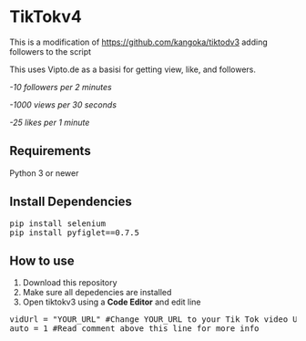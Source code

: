 # TikTokv4

This is a modification of https://github.com/kangoka/tiktodv3 adding followers to the script

This uses Vipto.de as a basisi for getting view, like, and followers.

*-10 followers per 2 minutes*

*-1000 views per 30 seconds*

*-25 likes per 1 minute*

## Requirements
Python 3 or newer

## Install Dependencies

<pre>pip install selenium                                                                             
pip install pyfiglet==0.7.5</pre>

## How to use

1. Download this repository
2. Make sure all depedencies are installed
2. Open tiktokv3 using a **Code Editor** and edit line 
<pre>vidUrl = "YOUR_URL" #Change YOUR_URL to your Tik Tok video URL
auto = 1 #Read comment above this line for more info</pre>

